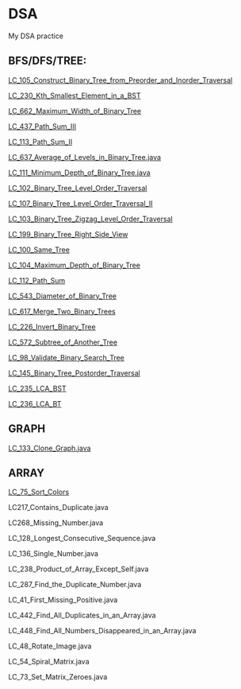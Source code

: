 # DSA
My DSA practice

## BFS/DFS/TREE:

[LC_105_Construct_Binary_Tree_from_Preorder_and_Inorder_Traversal](https://github.com/deepak8988/DSA/blob/main/Tree_bfs_dfs/LC_105_Construct_Binary_Tree_from_Preorder_and_Inorder_Traversal.java)

[LC_230_Kth_Smallest_Element_in_a_BST](https://github.com/deepak8988/DSA/blob/main/Tree_bfs_dfs/LC_230_Kth_Smallest_Element_in_a_BST.java)

[LC_662_Maximum_Width_of_Binary_Tree](https://github.com/deepak8988/DSA/blob/main/Tree_bfs_dfs/LC_662_Maximum_Width_of_Binary_Tree.java)

[LC_437_Path_Sum_III](https://github.com/deepak8988/DSA/blob/main/Tree_bfs_dfs/LC_437_Path_Sum_III.java)

[LC_113_Path_Sum_II](https://github.com/deepak8988/DSA/blob/main/Tree_bfs_dfs/LC_113_Path_Sum_II.java)

[LC_637_Average_of_Levels_in_Binary_Tree.java](https://github.com/deepak8988/DSA/blob/main/Tree_bfs_dfs/LC_637_Average_of_Levels_in_Binary_Tree.java)

[LC_111_Minimum_Depth_of_Binary_Tree.java](https://github.com/deepak8988/DSA/blob/main/Tree_bfs_dfs/LC_111_Minimum_Depth_of_Binary_Tree.java)

[LC_102_Binary_Tree_Level_Order_Traversal](https://github.com/deepak8988/DSA/blob/main/Tree_bfs_dfs/LC_102_Binary_Tree_Level_Order_Traversal.java)

[LC_107_Binary_Tree_Level_Order_Traversal_II](https://github.com/deepak8988/DSA/blob/main/Tree_bfs_dfs/LC_107_Binary_Tree_Level_Order_Traversal_II.java)

[LC_103_Binary_Tree_Zigzag_Level_Order_Traversal](https://github.com/deepak8988/DSA/blob/main/Tree_bfs_dfs/LC_103_Binary_Tree_Zigzag_Level_Order_Traversal.java)

[LC_199_Binary_Tree_Right_Side_View](https://github.com/deepak8988/DSA/blob/main/Tree_bfs_dfs/LC_199_Binary_Tree_Right_Side_View.java)

[LC_100_Same_Tree](https://github.com/deepak8988/DSA/blob/main/Tree_bfs_dfs/LC_100_Same_Tree.java)

[LC_104_Maximum_Depth_of_Binary_Tree](https://github.com/deepak8988/DSA/blob/main/Tree_bfs_dfs/LC_104_Maximum_Depth_of_Binary_Tree.java)

[LC_112_Path_Sum](https://github.com/deepak8988/DSA/blob/main/Tree_bfs_dfs/LC_112_Path_Sum.java)

[LC_543_Diameter_of_Binary_Tree](https://github.com/deepak8988/DSA/blob/main/Tree_bfs_dfs/LC_543_Diameter_of_Binary_Tree.java)

[LC_617_Merge_Two_Binary_Trees](https://github.com/deepak8988/DSA/blob/main/Tree_bfs_dfs/LC_617_Merge_Two_Binary_Trees.java)

[LC_226_Invert_Binary_Tree](https://github.com/deepak8988/DSA/blob/main/Tree_bfs_dfs/LC_226_Invert_Binary_Tree.java)

[LC_572_Subtree_of_Another_Tree](https://github.com/deepak8988/DSA/blob/main/Tree_bfs_dfs/LC_572_Subtree_of_Another_Tree.java)

[LC_98_Validate_Binary_Search_Tree](https://github.com/deepak8988/DSA/blob/main/Tree_bfs_dfs/LC_98_Validate_Binary_Search_Tree.java)

[LC_145_Binary_Tree_Postorder_Traversal](https://github.com/deepak8988/DSA/blob/main/Tree_bfs_dfs/LC_145_Binary_Tree_Postorder_Traversal.java)

[LC_235_LCA_BST](https://github.com/deepak8988/DSA/blob/main/Tree_bfs_dfs/LC_235_LCA_BST.java)

[LC_236_LCA_BT](https://github.com/deepak8988/DSA/blob/main/Tree_bfs_dfs/LC_236_LCA_BT.java)

## GRAPH

[LC_133_Clone_Graph.java](https://github.com/deepak8988/DSA/blob/main/Graph/LC_133_Clone_Graph.java)


## ARRAY
[LC_75_Sort_Colors](https://github.com/deepak8988/DSA/blob/main/Array/LC_75_Sort_Colors.java)

LC217_Contains_Duplicate.java

LC268_Missing_Number.java

LC_128_Longest_Consecutive_Sequence.java

LC_136_Single_Number.java 

LC_238_Product_of_Array_Except_Self.java 

LC_287_Find_the_Duplicate_Number.java 

LC_41_First_Missing_Positive.java

LC_442_Find_All_Duplicates_in_an_Array.java 

LC_448_Find_All_Numbers_Disappeared_in_an_Array.java

LC_48_Rotate_Image.java

LC_54_Spiral_Matrix.java 

LC_73_Set_Matrix_Zeroes.java

